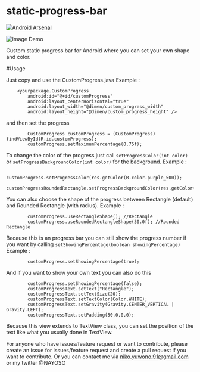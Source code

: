 static-progress-bar
===================

[![Android Arsenal](https://img.shields.io/badge/Android%20Arsenal-static--progress--bar-brightgreen.svg?style=flat)](https://android-arsenal.com/details/1/1214)

![Image Demo](http://i1094.photobucket.com/albums/i446/NAYOSO/static_progress_example_zpsadaw3xis.gif)

Custom static progress bar for Android where you can set your own shape and color.

#Usage

Just copy and use the CustomProgress.java
Example : 

```
    <yourpackage.CustomProgress
        android:id="@+id/customProgress"
        android:layout_centerHorizontal="true"
        android:layout_width="@dimen/custom_progress_width"
        android:layout_height="@dimen/custom_progress_height" />
```

and then set the progress

```
        CustomProgress customProgress = (CustomProgress) findViewById(R.id.customProgress);
        customProgress.setMaximumPercentage(0.75f);
```

To change the color of the progress just call `setProgressColor(int color)` or `setProgressBackgroundColor(int color)` for the background.
Example :

```
        customProgress.setProgressColor(res.getColor(R.color.purple_500));
        customProgressRoundedRectangle.setProgressBackgroundColor(res.getColor(R.color.purple_200));
```

You can also choose the shape of the progress between Rectangle (default) and Rounded Rectangle (with radius).
Example :

```
        customProgress.useRectangleShape(); //Rectangle
        customProgress.useRoundedRectangleShape(30.0f); //Rounded Rectangle
```

Because this is an progress bar you can still show the progress number if you want by calling `setShowingPercentage(boolean showingPercentage)`
Example :

```
        customProgress.setShowingPercentage(true);
```

And if you want to show your own text you can also do this

```
        customProgress.setShowingPercentage(false);
        customProgressText.setText("Rectangle");
        customProgressText.setTextSize(20);
        customProgressText.setTextColor(Color.WHITE);
        customProgressText.setGravity(Gravity.CENTER_VERTICAL | Gravity.LEFT);
        customProgressText.setPadding(50,0,0,0);
```

Because this view extends to TextView class, you can set the position of the text like what you usually done in TextView.

For anyone who have issues/feature request or want to contribute, please create an issue for issues/feature request and create a pull request if you want to contribute. Or you can contact me via niko.yuwono.91@gmail.com or my twitter @NAYOSO
